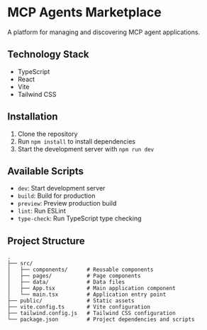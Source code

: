 # MCP Agents Marketplace

A platform for managing and discovering MCP agent applications.

## Technology Stack
- TypeScript
- React
- Vite
- Tailwind CSS

## Installation
1. Clone the repository
2. Run `npm install` to install dependencies
3. Start the development server with `npm run dev`

## Available Scripts
- `dev`: Start development server
- `build`: Build for production
- `preview`: Preview production build
- `lint`: Run ESLint
- `type-check`: Run TypeScript type checking

## Project Structure
```
.
├── src/
│   ├── components/      # Reusable components
│   ├── pages/           # Page components
│   ├── data/            # Data files
│   ├── App.tsx          # Main application component
│   └── main.tsx         # Application entry point
├── public/              # Static assets
├── vite.config.ts       # Vite configuration
├── tailwind.config.js   # Tailwind CSS configuration
└── package.json         # Project dependencies and scripts
